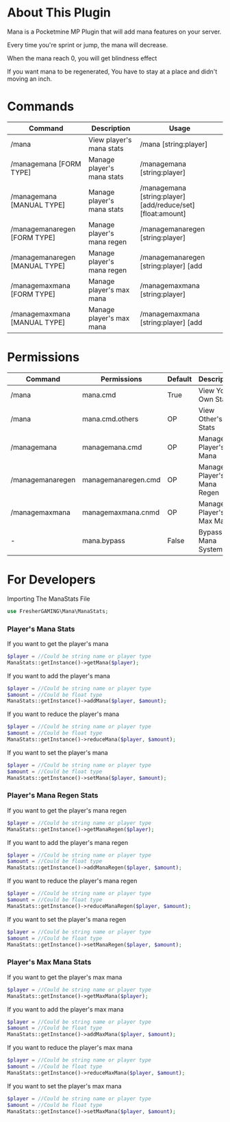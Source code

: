 # About This Plugin
Mana is a Pocketmine MP Plugin that will add mana features on your server.

Every time you're sprint or jump, the mana will decrease.

When the mana reach 0, you will get blindness effect 

If you want mana to be regenerated, You have to stay at a place and didn't moving an inch.

# Commands
| Command                          | Description                  | Usage                                                                  |
| -------------------------------- | ---------------------------- | ---------------------------------------------------------------------- |
| /mana                            | View player's mana stats     | /mana [string:player]                                                  |
| /managemana [FORM TYPE]          | Manage player's mana stats   | /managemana [string:player]                                            |
| /managemana [MANUAL TYPE]        | Manage player's mana stats   | /managemana [string:player] [add/reduce/set] [float:amount]            |
| /managemanaregen [FORM TYPE]     | Manage player's mana regen   | /managemanaregen [string:player]                                       |
| /managemanaregen [MANUAL TYPE]   | Manage player's mana regen   | /managemanaregen [string:player] [add|reduce|set] [float:amount]       |
| /managemaxmana [FORM TYPE]       | Manage player's max mana     | /managemaxmana [string:player]                                         |
| /managemaxmana [MANUAL TYPE]     | Manage player's max mana     | /managemaxmana [string:player] [add|reduce|set] [float:amount]         |

# Permissions
| Command            | Permissions                                  | Default | Description                |
| ------------------ | -------------------------------------------- | ------- | -------------------------- |
| /mana              | mana.cmd                                     | True    | View Your Own Stats        |
| /mana              | mana.cmd.others                              | OP      | View Other's Stats         |
| /managemana        | managemana.cmd                               | OP      | Manage Player's Mana       |
| /managemanaregen   | managemanaregen.cmd                          | OP      | Manage Player's Mana Regen |
| /managemaxmana     | managemaxmana.cnmd                           | OP      | Manage Player's Max Mana   |
|         -          | mana.bypass                                  | False   | Bypass Mana System         |

# For Developers
Importing The ManaStats File
```php
use FresherGAMING\Mana\ManaStats;
```

### Player's Mana Stats
If you want to get the player's mana
```php
$player = //Could be string name or player type
ManaStats::getInstance()->getMana($player);
```

If you want to add the player's mana
```php
$player = //Could be string name or player type
$amount = //Could be float type
ManaStats::getInstance()->addMana($player, $amount);
```

If you want to reduce the player's mana
```php
$player = //Could be string name or player type
$amount = //Could be float type
ManaStats::getInstance()->reduceMana($player, $amount);
```

If you want to set the player's mana
```php
$player = //Could be string name or player type
$amount = //Could be float type
ManaStats::getInstance()->setMana($player, $amount);
```

### Player's Mana Regen Stats
If you want to get the player's mana regen
```php
$player = //Could be string name or player type
ManaStats::getInstance()->getManaRegen($player);
```

If you want to add the player's mana regen
```php
$player = //Could be string name or player type
$amount = //Could be float type
ManaStats::getInstance()->addManaRegen($player, $amount);
```

If you want to reduce the player's mana regen
```php
$player = //Could be string name or player type
$amount = //Could be float type
ManaStats::getInstance()->reduceManaRegen($player, $amount);
```

If you want to set the player's mana regen
```php
$player = //Could be string name or player type
$amount = //Could be float type
ManaStats::getInstance()->setManaRegen($player, $amount);
```

### Player's Max Mana Stats
If you want to get the player's max mana
```php
$player = //Could be string name or player type
ManaStats::getInstance()->getMaxMana($player);
```

If you want to add the player's max mana
```php
$player = //Could be string name or player type
$amount = //Could be float type
ManaStats::getInstance()->addMaxMana($player, $amount);
```

If you want to reduce the player's max mana
```php
$player = //Could be string name or player type
$amount = //Could be float type
ManaStats::getInstance()->reduceMaxMana($player, $amount);
```

If you want to set the player's max mana
```php
$player = //Could be string name or player type
$amount = //Could be float type
ManaStats::getInstance()->setMaxMana($player, $amount);
```
